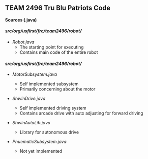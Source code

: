 ## TEAM 2496 Tru Blu Patriots Code
**Sources (.java)**
<br>
<h4><i>src/org/usfirst/frc/team2496/robot/</i></h4>

- *Robot.java*
    - The starting point for executing
    - Contains main code of the entire robot

<h4><i>src/org/usfirst/frc/team2496/robot/</i></h4>

- *MotorSubsystem.java*
	- Self implemented subsystem
	- Primarily concerning about the motor

- *ShwinDrive.java*
	- Self implemented driving system
	- Contains arcade drive with auto adjusting for forward driving

- *ShwinAutoLib.java*
	- Library for autonomous drive

- *PnuematicSubsystem.java*
	- Not yet implemented
